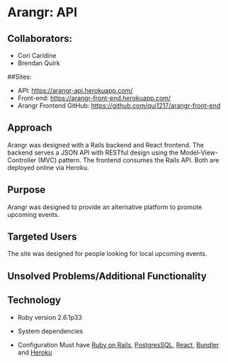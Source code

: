 # Arangr: API

## Collaborators:
* Cori Caridine  
* Brendan Quirk

##Sites:
* API: https://arangr-api.herokuapp.com/
* Front-end: https://arangr-front-end.herokuapp.com/
* Arangr Frontend GitHub: https://github.com/qui1217/arangr-front-end

## Approach
Arangr was designed with a Rails backend and React frontend. The backend serves a JSON API with RESTful design using the Model-View-Controller (MVC) pattern. The frontend consumes the Rails API. Both are deployed online via Heroku.

## Purpose
Arangr was designed to provide an alternative platform to promote upcoming events.

## Targeted Users
The site was designed for people looking for local upcoming events.

## Unsolved Problems/Additional Functionality

## Technology
* Ruby version
2.6.1p33

* System dependencies


* Configuration
Must have [Ruby on Rails](https://guides.rubyonrails.org/getting_started.html), [PostgresSQL](https://www.postgresql.org/docs/10/tutorial-start.html), [React](https://reactjs.org/docs/getting-started.html), [Bundler](https://bundler.io/) and [Heroku](https://www.google.com/search?ei=7fl-XKmyNOOxggft7oiACA&q=getting+started+with+heroku&oq=getting+started+with+heroku&gs_l=psy-ab.3..0l4j0i22i30l3.46881.47728..48028...0.0..0.93.443.6......0....1..gws-wiz.......0i71.FBMeDDp1Zj4)

<!-- * Database creation

* Database initialization

* How to run the test suite

* Services (job queues, cache servers, search engines, etc.)

* Deployment instructions -->
